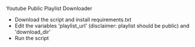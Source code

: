 Youtube Public Playlist Downloader

- Download the script and install requirements.txt
- Edit the variables 'playlist_url' (disclaimer: playlist should be public) and 'download_dir'
- Run the script
